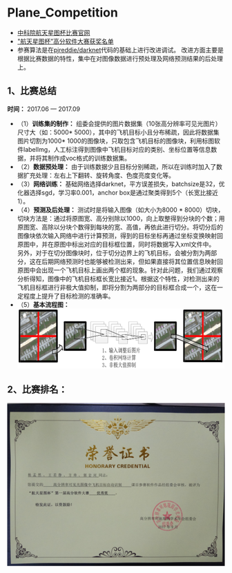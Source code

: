 # Plane_Competition
* [中科院航天星图杯比赛官网](http://sw.chreos.org/Home)
* ["航天星图杯”高分软件大赛获奖名单](http://eece.ucas.ac.cn/index.php/zh-cn/2014-06-13-06-44-38/1401-2017-09-14-01-14-10)
* 参赛算法是在[pjreddie/darknet](https://github.com/pjreddie/darknet)代码的基础上进行改进调试。 改进方面主要是根据比赛数据的特性，集中在对图像数据进行预处理及网络预测结果的后处理上。  
## 1、比赛总结
**时间：** 2017.06 — 2017.09
* （1）**训练集的制作：** 组委会提供的图片数据集（10张高分辨率可见光图片）尺寸大（如：5000* 5000），其中的飞机目标小且分布稀疏，因此将数据集图片切割为1000* 1000的图像块，只取包含飞机目标的图像块，利用标图软件labelImg，人工标注得到图像中飞机目标对应的类别、坐标位置等信息数据，并将其制作成voc格式的训练数据集。
* （2）**数据预处理：** 由于训练数据少且目标分别稀疏，所以在训练时加入了数据扩充处理：左右上下翻转、旋转角度、色度亮度变化等。
* （3）**网络训练：** 基础网络选择darknet，平方误差损失，batchsize是32，优化器选择sgd，学习率0.001，anchor box是通过聚类得到5个（长宽比接近1）。
* （4）**预测及后处理：** 测试时是将输入图像（如大小为8000 * 8000）切块，切块方法是：通过将原图宽、高分别除以1000，向上取整得到分块的个数；用原图宽、高除以分块个数得到每块的宽、高值，再依此进行切分。将切分后的图像块依次输入网络中进行计算预测，得到的目标坐标再通过坐标变换映射回原图中，并在原图中标出对应的目标框位置，同时将数据写入xml文件中。   
另外，对于在切分图像块时，位于切分边界上的飞机目标，会被分割为两部分，这在后期网络预测时也能够被检测出来，但如果直接将其位置信息映射回原图中会出现一个飞机目标上画出两个框的现象。针对此问题，我们通过观察分析得知，图像中的飞机目标框长宽比接近1。根据这个特性，对检测出来的飞机目标框进行非极大值抑制，即将分割为两部分的目标框合成一个，这在一定程度上提升了目标检测的准确率。   
* （5）**基本流程图：** 
![算法展示](/images/软件算法说明.PNG "飞机识别")
## 2、比赛排名：
![航天星图杯优秀奖](/images/高分软件大赛优秀奖.jpg "航天星图杯")

